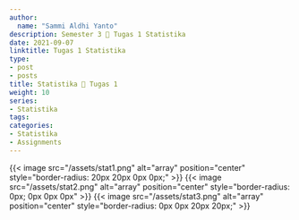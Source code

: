 ```yaml
---
author:
  name: "Sammi Aldhi Yanto"
description: Semester 3 📜 Tugas 1 Statistika
date: 2021-09-07
linktitle: Tugas 1 Statistika
type:
- post
- posts
title: Statistika 🎲 Tugas 1
weight: 10
series:
- Statistika
tags:
categories:
- Statistika
- Assignments
---
```


{{< image src="/assets/stat1.png" alt="array" position="center" style="border-radius: 20px 20px 0px 0px;" >}}
{{< image src="/assets/stat2.png" alt="array" position="center" style="border-radius: 0px; 0px 0px 0px" >}}
{{< image src="/assets/stat3.png" alt="array" position="center" style="border-radius: 0px 0px 20px 20px;" >}}
